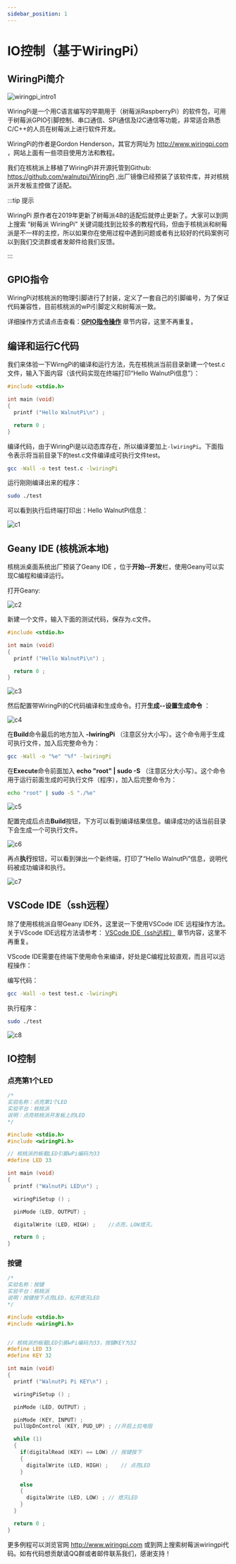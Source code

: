 ```yaml
---
sidebar_position: 1
---
```


# IO控制（基于WiringPi）

## WiringPi简介

![wiringpi_intro1](./img/wiringpi_intro/wiringpi_intro1.png)

WiringPi是一个用C语言编写的早期用于（树莓派RaspberryPi）的软件包，可用于树莓派GPIO引脚控制、串口通信、SPI通信及I2C通信等功能，非常适合熟悉C/C++的人员在树莓派上进行软件开发。 

WiringPi的作者是Gordon Henderson，其官方网址为 http://www.wiringpi.com ，网站上面有一些项目使用方法和教程。

我们在核桃派上移植了WiringPi并开源托管到Github: https://github.com/walnutpi/WiringPi ,出厂镜像已经预装了该软件库，并对核桃派开发板主控做了适配。

:::tip 提示

WiringPi 原作者在2019年更新了树莓派4B的适配后就停止更新了。大家可以到网上搜索 “树莓派 WiringPi” 关键词能找到比较多的教程代码，但由于核桃派和树莓派是不一样的主控，所以如果你在使用过程中遇到问题或者有比较好的代码案例可以到我们交流群或者发邮件给我们反馈。

:::

## GPIO指令

WiringPi对核桃派的物理引脚进行了封装，定义了一套自己的引脚编号，为了保证代码兼容性，目前核桃派的wPi引脚定义和树莓派一致。

详细操作方式请点击查看：[**GPIO指令操作**](../gpio/gpio_command.md) 章节内容，这里不再重复。

## 编译和运行C代码

我们来体验一下WirngPi的编译和运行方法，先在核桃派当前目录新建一个test.c文件，输入下面内容（该代码实现在终端打印“Hello WalnutPi信息”）：
```c
#include <stdio.h>

int main (void)
{
  printf ("Hello WalnutPi\n") ;

  return 0 ;
}
```

编译代码，由于WiringPi是以动态库存在，所以编译要加上`-lwiringPi`。下面指令表示将当前目录下的test.c文件编译成可执行文件test。

```bash
gcc -Wall -o test test.c -lwiringPi
```

运行刚刚编译出来的程序：

```bash
sudo ./test
```

可以看到执行后终端打印出：Hello WalnutPi信息：

![c1](./img/c_run/c1.png)

## Geany IDE (核桃派本地)

核桃派桌面系统出厂预装了Geany IDE ，位于**开始--开发**栏，使用Geany可以实现C编程和编译运行。

打开Geany:

![c2](./img/c_run/c2.png)

新建一个文件，输入下面的测试代码，保存为.c文件。

```c
#include <stdio.h>

int main (void)
{
  printf ("Hello WalnutPi\n") ;

  return 0 ;
}
```

![c3](./img/c_run/c3.png)

然后配置带WiringPi的C代码编译和生成命令。打开**生成--设置生成命令** ：

![c4](./img/c_run/c4.png)

在**Build**命令最后的地方加入 **-lwiringPi** （注意区分大小写）。这个命令用于生成可执行文件，加入后完整命令为：
```bash
gcc -Wall -o "%e" "%f" -lwiringPi
```
在**Execute**命令前面加入 **echo "root" | sudo -S** （注意区分大小写）。这个命令用于运行前面生成的可执行文件（程序），加入后完整命令为：
```bash
echo "root" | sudo -S "./%e"
```

![c5](./img/c_run/c5.png)

配置完成后点击**Build**按钮，下方可以看到编译结果信息。编译成功的话当前目录下会生成一个可执行文件。

![c6](./img/c_run/c6.png)

再点**执行**按钮，可以看到弹出一个新终端，打印了“Hello WalnutPi”信息，说明代码被成功编译和执行。

![c7](./img/c_run/c7.png)

## VSCode IDE（ssh远程）

除了使用核桃派自带Geany IDE外，这里说一下使用VSCode IDE 远程操作方法。关于VScode IDE远程方法请参考： [VSCode IDE（ssh远程）](../python/python_run#vscode-远程连接基于windows) 章节内容，这里不再重复。

VScode IDE需要在终端下使用命令来编译，好处是C编程比较直观，而且可以远程操作：

编写代码：
```bash
gcc -Wall -o test test.c -lwiringPi
```

执行程序：

```bash
sudo ./test
```

![c8](./img/c_run/c8.png)

## IO控制

### 点亮第1个LED

```c
/*
实验名称：点亮第1个LED
实验平台：核桃派
说明：点亮核桃派开发板上的LED
*/

#include <stdio.h>
#include <wiringPi.h>

// 核桃派的板载LED引脚wPi编码为33
#define	LED	33

int main (void)
{
  printf ("WalnutPi LED\n") ;

  wiringPiSetup () ;

  pinMode (LED, OUTPUT) ;

  digitalWrite (LED, HIGH) ;	//点亮，LOW熄灭。

  return 0 ;
}

```

### 按键

```c
/*
实验名称：按键
实验平台：核桃派
说明：按键按下点亮LED，松开熄灭LED
*/

#include <stdio.h>
#include <wiringPi.h>


// 核桃派的板载LED引脚wPi编码为33，按键KEY为32
#define LED 33
#define KEY 32

int main (void)
{
  printf ("WalnutPi Pi KEY\n") ;

  wiringPiSetup () ;

  pinMode (LED, OUTPUT) ;

  pinMode (KEY, INPUT) ;
  pullUpDnControl (KEY, PUD_UP) ; //开启上拉电阻

  while (1)
  {
    if(digitalRead (KEY) == LOW) // 按键按下
    {
      digitalWrite (LED, HIGH) ;	// 点亮LED
    }

    else
    {
      digitalWrite (LED, LOW) ;	// 熄灭LED
    }
  }

  return 0 ;
}
```

更多例程可以浏览官网 http://www.wiringpi.com 或到网上搜索树莓派wiringpi代码。如有代码想贡献请QQ群或者邮件联系我们，感谢支持！
